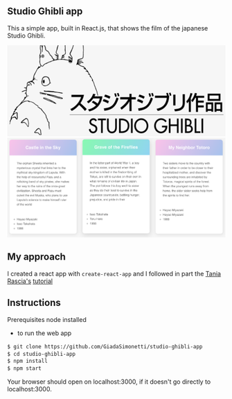 ## Studio Ghibli app

This a simple app, built in React.js, that shows the film of the japanese Studio Ghibli.


![Studio-Ghibli](./public/1.png?raw=true)
![Studio-Ghibli](./public/2.png?raw=true)

## My approach

I created a react app with ```create-react-app``` and I followed in part the
[Tania Rascia's](https://github.com/taniarascia) [tutorial](https://www.taniarascia.com/how-to-connect-to-an-api-with-javascript/)


## Instructions

Prerequisites
node installed

- to run the web app

```sh
$ git clone https://github.com/GiadaSimonetti/studio-ghibli-app
$ cd studio-ghibli-app
$ npm install
$ npm start
```
Your browser should open on localhost:3000, if it doesn't go directly to localhost:3000.
